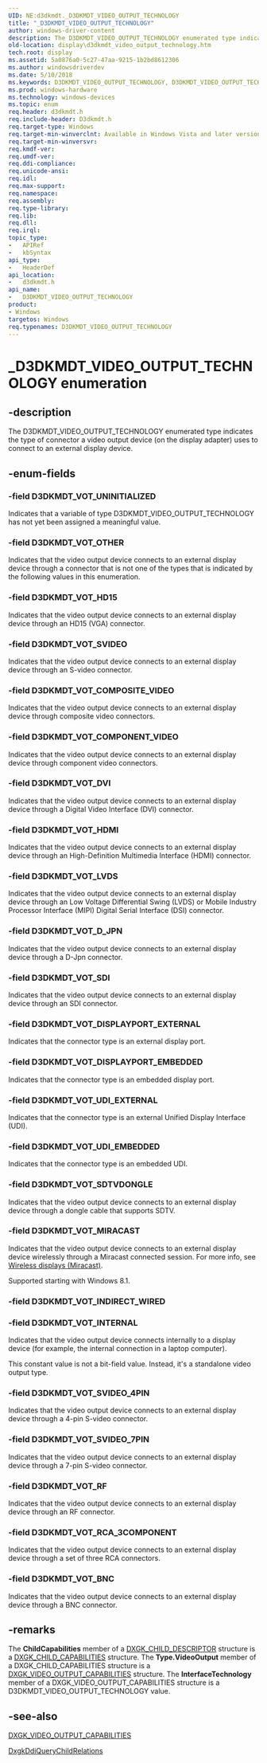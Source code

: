 ```yaml
---
UID: NE:d3dkmdt._D3DKMDT_VIDEO_OUTPUT_TECHNOLOGY
title: "_D3DKMDT_VIDEO_OUTPUT_TECHNOLOGY"
author: windows-driver-content
description: The D3DKMDT_VIDEO_OUTPUT_TECHNOLOGY enumerated type indicates the type of connector a video output device (on the display adapter) uses to connect to an external display device.
old-location: display\d3dkmdt_video_output_technology.htm
tech.root: display
ms.assetid: 5a0876a0-5c27-47aa-9215-1b2bd8612306
ms.author: windowsdriverdev
ms.date: 5/10/2018
ms.keywords: D3DKMDT_VIDEO_OUTPUT_TECHNOLOGY, D3DKMDT_VIDEO_OUTPUT_TECHNOLOGY enumeration [Display Devices], D3DKMDT_VOT_BNC, D3DKMDT_VOT_COMPONENT_VIDEO, D3DKMDT_VOT_COMPOSITE_VIDEO, D3DKMDT_VOT_DISPLAYPORT_EMBEDDED, D3DKMDT_VOT_DISPLAYPORT_EXTERNAL, D3DKMDT_VOT_DVI, D3DKMDT_VOT_D_JPN, D3DKMDT_VOT_HD15, D3DKMDT_VOT_HDMI, D3DKMDT_VOT_INTERNAL, D3DKMDT_VOT_LVDS, D3DKMDT_VOT_MIRACAST, D3DKMDT_VOT_OTHER, D3DKMDT_VOT_RCA_3COMPONENT, D3DKMDT_VOT_RF, D3DKMDT_VOT_SDI, D3DKMDT_VOT_SDTVDONGLE, D3DKMDT_VOT_SVIDEO, D3DKMDT_VOT_SVIDEO_4PIN, D3DKMDT_VOT_SVIDEO_7PIN, D3DKMDT_VOT_UDI_EMBEDDED, D3DKMDT_VOT_UDI_EXTERNAL, D3DKMDT_VOT_UNINITIALIZED, DmEnums_c4d89369-4b10-4033-9bb6-218904fc5c5a.xml, _D3DKMDT_VIDEO_OUTPUT_TECHNOLOGY, d3dkmdt/D3DKMDT_VIDEO_OUTPUT_TECHNOLOGY, d3dkmdt/D3DKMDT_VOT_BNC, d3dkmdt/D3DKMDT_VOT_COMPONENT_VIDEO, d3dkmdt/D3DKMDT_VOT_COMPOSITE_VIDEO, d3dkmdt/D3DKMDT_VOT_DISPLAYPORT_EMBEDDED, d3dkmdt/D3DKMDT_VOT_DISPLAYPORT_EXTERNAL, d3dkmdt/D3DKMDT_VOT_DVI, d3dkmdt/D3DKMDT_VOT_D_JPN, d3dkmdt/D3DKMDT_VOT_HD15, d3dkmdt/D3DKMDT_VOT_HDMI, d3dkmdt/D3DKMDT_VOT_INTERNAL, d3dkmdt/D3DKMDT_VOT_LVDS, d3dkmdt/D3DKMDT_VOT_MIRACAST, d3dkmdt/D3DKMDT_VOT_OTHER, d3dkmdt/D3DKMDT_VOT_RCA_3COMPONENT, d3dkmdt/D3DKMDT_VOT_RF, d3dkmdt/D3DKMDT_VOT_SDI, d3dkmdt/D3DKMDT_VOT_SDTVDONGLE, d3dkmdt/D3DKMDT_VOT_SVIDEO, d3dkmdt/D3DKMDT_VOT_SVIDEO_4PIN, d3dkmdt/D3DKMDT_VOT_SVIDEO_7PIN, d3dkmdt/D3DKMDT_VOT_UDI_EMBEDDED, d3dkmdt/D3DKMDT_VOT_UDI_EXTERNAL, d3dkmdt/D3DKMDT_VOT_UNINITIALIZED, display.d3dkmdt_video_output_technology
ms.prod: windows-hardware
ms.technology: windows-devices
ms.topic: enum
req.header: d3dkmdt.h
req.include-header: D3dkmdt.h
req.target-type: Windows
req.target-min-winverclnt: Available in Windows Vista and later versions of the Windows operating systems.
req.target-min-winversvr: 
req.kmdf-ver: 
req.umdf-ver: 
req.ddi-compliance: 
req.unicode-ansi: 
req.idl: 
req.max-support: 
req.namespace: 
req.assembly: 
req.type-library: 
req.lib: 
req.dll: 
req.irql: 
topic_type:
-	APIRef
-	kbSyntax
api_type:
-	HeaderDef
api_location:
-	d3dkmdt.h
api_name:
-	D3DKMDT_VIDEO_OUTPUT_TECHNOLOGY
product:
- Windows
targetos: Windows
req.typenames: D3DKMDT_VIDEO_OUTPUT_TECHNOLOGY
---
```


# _D3DKMDT_VIDEO_OUTPUT_TECHNOLOGY enumeration


## -description


The D3DKMDT_VIDEO_OUTPUT_TECHNOLOGY enumerated type indicates the type of connector a video output device (on the display adapter) uses to connect to an external display device.


## -enum-fields




### -field D3DKMDT_VOT_UNINITIALIZED

Indicates that a variable of type D3DKMDT_VIDEO_OUTPUT_TECHNOLOGY has not yet been assigned a meaningful value.


### -field D3DKMDT_VOT_OTHER

Indicates that the video output device connects to an external display device through a connector that is not one of the types that is indicated by the following values in this enumeration.


### -field D3DKMDT_VOT_HD15

Indicates that the video output device connects to an external display device through an HD15 (VGA) connector.


### -field D3DKMDT_VOT_SVIDEO

Indicates that the video output device connects to an external display device through an S-video connector.


### -field D3DKMDT_VOT_COMPOSITE_VIDEO

Indicates that the video output device connects to an external display device through composite video connectors.


### -field D3DKMDT_VOT_COMPONENT_VIDEO

Indicates that the video output device connects to an external display device through component video connectors.


### -field D3DKMDT_VOT_DVI

Indicates that the video output device connects to an external display device through a Digital Video Interface (DVI) connector.


### -field D3DKMDT_VOT_HDMI

Indicates that the video output device connects to an external display device through an High-Definition Multimedia Interface (HDMI) connector.


### -field D3DKMDT_VOT_LVDS

Indicates that the video output device connects to an external display device through an Low Voltage Differential Swing (LVDS) or Mobile Industry Processor Interface (MIPI) Digital Serial Interface (DSI) connector.


### -field D3DKMDT_VOT_D_JPN

Indicates that the video output device connects to an external display device through a D-Jpn connector. 


### -field D3DKMDT_VOT_SDI

Indicates that the video output device connects to an external display device through an SDI connector. 


### -field D3DKMDT_VOT_DISPLAYPORT_EXTERNAL

Indicates that the connector type is an external display port. 


### -field D3DKMDT_VOT_DISPLAYPORT_EMBEDDED

Indicates that the connector type is an embedded display port. 


### -field D3DKMDT_VOT_UDI_EXTERNAL

Indicates that the connector type is an external Unified Display Interface (UDI). 


### -field D3DKMDT_VOT_UDI_EMBEDDED

Indicates that the connector type is an embedded UDI. 


### -field D3DKMDT_VOT_SDTVDONGLE

Indicates that the video output device connects to an external display device through a dongle cable that supports SDTV. 


### -field D3DKMDT_VOT_MIRACAST

Indicates that the video output device connects to an external display device wirelessly through a Miracast connected session. For more info, see <a href="https://msdn.microsoft.com/1645E14A-EC4A-4EB8-9AFA-6DF0466D2B1A">Wireless displays (Miracast)</a>.

Supported starting with Windows 8.1.


### -field D3DKMDT_VOT_INDIRECT_WIRED


### -field D3DKMDT_VOT_INTERNAL

Indicates that the video output device connects internally to a display device (for example, the internal connection in a laptop computer).

This constant value is not a bit-field value. Instead, it's a standalone video output type.


### -field D3DKMDT_VOT_SVIDEO_4PIN

Indicates that the video output device connects to an external display device through a 4-pin S-video connector.


### -field D3DKMDT_VOT_SVIDEO_7PIN

Indicates that the video output device connects to an external display device through a 7-pin S-video connector.


### -field D3DKMDT_VOT_RF

Indicates that the video output device connects to an external display device through an RF connector.


### -field D3DKMDT_VOT_RCA_3COMPONENT

Indicates that the video output device connects to an external display device through a set of three RCA connectors.


### -field D3DKMDT_VOT_BNC

Indicates that the video output device connects to an external display device through a BNC connector.


## -remarks



The <b>ChildCapabilities</b> member of a <a href="https://msdn.microsoft.com/library/windows/hardware/ff561001">DXGK_CHILD_DESCRIPTOR</a> structure is a <a href="https://msdn.microsoft.com/library/windows/hardware/ff560995">DXGK_CHILD_CAPABILITIES</a> structure. The <b>Type.VideoOutput</b> member of a DXGK_CHILD_CAPABILITIES structure is a <a href="https://msdn.microsoft.com/library/windows/hardware/ff562070">DXGK_VIDEO_OUTPUT_CAPABILITIES</a> structure. The <b>InterfaceTechnology</b> member of a DXGK_VIDEO_OUTPUT_CAPABILITIES structure is a D3DKMDT_VIDEO_OUTPUT_TECHNOLOGY value.




## -see-also




<a href="https://msdn.microsoft.com/library/windows/hardware/ff562070">DXGK_VIDEO_OUTPUT_CAPABILITIES</a>



<a href="https://msdn.microsoft.com/eb1a0df0-6239-4d82-8477-7dd015f80b6e">DxgkDdiQueryChildRelations</a>
 

 

